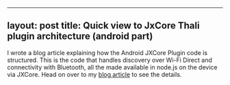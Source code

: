 
---
layout: post
title: Quick view to JxCore Thali plugin architecture (android part)
---

I wrote a blog article explaining how the Android JXCore Plugin code is structured. This is the code that handles discovery over Wi-Fi Direct and connectivity with Bluetooth, all the made available in node.js on the device via JXCore. Head on over to my [blog article](http://www.drjukka.com/blog/wordpress/?p=140) to see the details.

